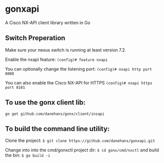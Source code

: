 # gonxapi
A Cisco NX-API client library written in Go

## Switch Preperation
Make sure your nexus switch is running at least version 7.2.

Enable the nxapi feature:
`(config)# feature nxapi`

You can optionally change the listening port:
`(config)# nxapi http port 8080`

You can also enable the Cisco NX-API for HTTPS
`(config)# nxapi https port 8181`

## To use the gonx client lib:
`go get github.com/danehans/gonx/client/insapi`

## To build the command line utility:
Clone the project:
`$ git clone https://github.com/danehans/gonxapi.git`

Change into into the cmd/gonxctl project dir:
`$ cd gonx/cmd/nxctl`
and build the bin:
`$ go build -i`
